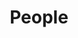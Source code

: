 ---
layout: profiles
permalink: /people/
title: People
description: Members of the lab or group
nav: true
nav_order: 1

profiles:
  - name: Aditya Joshi
    role: Principal Investigator
    image: aditya_joshi.jpg
    image_circular: true
    title: Lecturer
    more_info: >
      <p><i class="fas fa-envelope"></i> aditya.joshi@unsw.edu.au</p>

  - name: Example
    role: Postdoc
    image: example.jpg
    image_circular: true
    more_info: >
      <p>Co-advised with Example</p>
      <p><i class="fas fa-envelope"></i> example@example.com</p>

  - name: Duc Anh Nguyen
    role: PhD Student
    image: duke_nguyen.jpg
    image_circular: true
    more_info: >
      <p>Co-advised with Flora Salim</p>

  - name: Amrita Singh
    role: PhD Student
    image: amrita_singh.jpg
    image_circular: true
    more_info: >
      <p>Co-advised with Someone</p>

  - name: Frank Tran
    role: PhD Student
    image: frank_tran.jpg
    image_circular: true
    more_info: >
      <p>Co-advised with Someone</p>

  # Master and Undergraduate Students
  - name: Ziyu Yang
    role: Master Student
    image: ziyu_yang.jpg
    image_circular: true
    more_info: >
      <p>Masters by Research</p>


  - name: Priyal Jain
    role: Undergraduate Student
    image: priyal_jain.jpg
    image_circular: true
    more_info: >
      <p>Undergraduate</p>

  - name: Sammriddh Gupta
    role: Undergraduate Student
    image: samriddh_gupta.jpg
    image_circular: true
    more_info: >
      <p>Undergraduate</p>

  - name: Jonathan Lin
    role: Undergraduate Student
    image: jonathan_lin.jpg
    image_circular: true
    more_info: >
      <p>Undergraduate</p>
  
  - name: Fai Leiu Chan
    role: Undergraduate Student
    image: fai_leiu_chan.jpg
    image_circular: true
    more_info: >
      <p>Undergraduate</p>

  - name: Ishmanbir Singh
    role: Undergraduate Student
    image: ishman_singh.jpg
    image_circular: true
    more_info: >
      <p>Undergraduate</p>

# Alumni
alumni:
  postdocs:
    - name: Example
      destination: Some post @ Some company

  phd_students:
    - name: Someone
      destination: Cool job
      co_advised: true
    - name: Someone else
      destination: PhD Graduate (No job 🥲)

  master_students:
    - name: Dipankar Srirag
      destination: Research Assistant @ UNSW

  undergraduate_students:
    - name: Zhewen Shen
      destination:
    - name: Kritagya Kothari
      destination:

  visitors:
    - name: Omar Wael
---